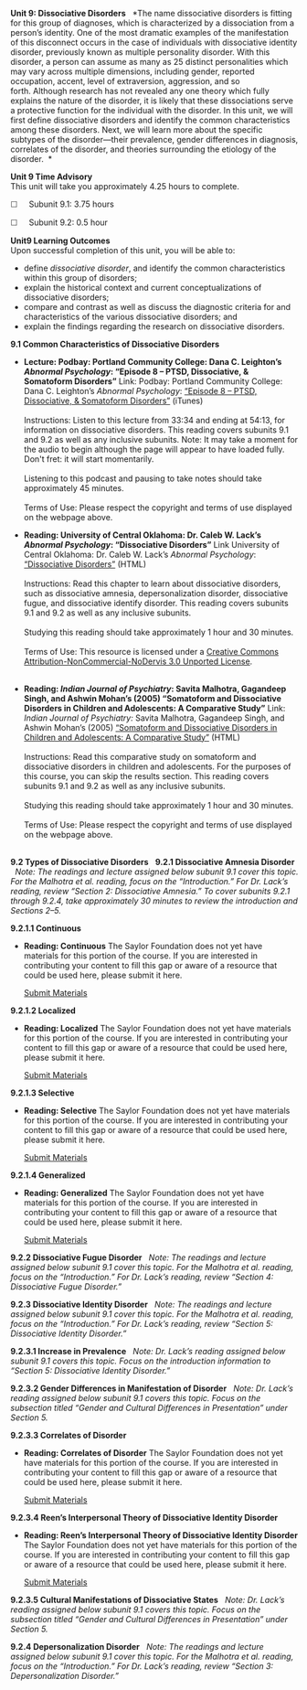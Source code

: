 **Unit 9: Dissociative Disorders** <span id="9"></span> 
*The name dissociative disorders is fitting for this group of diagnoses,
which is characterized by a dissociation from a person’s identity. One
of the most dramatic examples of the manifestation of this disconnect
occurs in the case of individuals with dissociative identity disorder,
previously known as multiple personality disorder. With this disorder, a
person can assume as many as 25 distinct personalities which may vary
across multiple dimensions, including gender, reported occupation,
accent, level of extraversion, aggression, and so forth. Although
research has not revealed any one theory which fully explains the nature
of the disorder, it is likely that these dissociations serve a
protective function for the individual with the disorder. In this unit,
we will first define dissociative disorders and identify the common
characteristics among these disorders. Next, we will learn more about
the specific subtypes of the disorder—their prevalence, gender
differences in diagnosis, correlates of the disorder, and theories
surrounding the etiology of the disorder.  *

**Unit 9 Time Advisory**  
This unit will take you approximately 4.25 hours to complete.  
  
 <span
style="color: rgb(51, 51, 51); font-family: sans-serif; line-height: 16.796875px;">☐ </span> 
  Subunit 9.1: 3.75 hours  
  
 <span
style="color: rgb(51, 51, 51); font-family: sans-serif; line-height: 16.796875px;">☐ </span> 
  Subunit 9.2: 0.5 hour

**Unit9 Learning Outcomes**  
Upon successful completion of this unit, you will be able to:
-   define *dissociative disorder*, and identify the common
    characteristics within this group of disorders;
-   explain the historical context and current conceptualizations of
    dissociative disorders;
-   compare and contrast as well as discuss the diagnostic criteria for
    and characteristics of the various dissociative disorders; and
-   explain the findings regarding the research on dissociative
    disorders.

**9.1 Common Characteristics of Dissociative Disorders** <span
id="9.1"></span> 
-   **Lecture: Podbay: Portland Community College: Dana C. Leighton’s
    *Abnormal Psychology*: “Episode 8 – PTSD, Dissociative, & Somatoform
    Disorders”**
    Link: Podbay: Portland Community College: Dana C. Leighton’s
    *Abnormal Psychology*: [“Episode 8 – PTSD, Dissociative, &
    Somatoform
    Disorders”](http://podbay.fm/show/265029591/e/1209600210?autostart=1) (iTunes)  
        
     Instructions: Listen to this lecture from 33:34 and ending at
    54:13, for information on dissociative disorders. This reading
    covers subunits 9.1 and 9.2 as well as any inclusive subunits. Note:
    It may take a moment for the audio to begin although the page will
    appear to have loaded fully. Don't fret: it will start
    momentarily.  
        
     Listening to this podcast and pausing to take notes should take
    approximately 45 minutes.  
        
     Terms of Use: Please respect the copyright and terms of use
    displayed on the webpage above.

-   **Reading: University of Central Oklahoma: Dr. Caleb W. Lack’s
    *Abnormal Psychology*: “Dissociative Disorders”**
    Link University of Central Oklahoma: Dr. Caleb W. Lack’s *Abnormal
    Psychology*: [“Dissociative
    Disorders”](http://abnormalpsych.wikispaces.com/Dissociative+dxo) (HTML)  
        
     Instructions: Read this chapter to learn about dissociative
    disorders, such as dissociative amnesia, depersonalization disorder,
    dissociative fugue, and dissociative identify disorder. This reading
    covers subunits 9.1 and 9.2 as well as any inclusive subunits.  
        
     Studying this reading should take approximately 1 hour and 30
    minutes.  
        
     Terms of Use: This resource is licensed under a [Creative Commons
    Attribution-NonCommercial-NoDervis 3.0 Unported
    License](http://creativecommons.org/licenses/by-nc-nd/3.0/).  
      

-   **Reading: *Indian Journal of Psychiatry*: Savita Malhotra,
    Gagandeep Singh, and Ashwin Mohan’s (2005) “Somatoform and
    Dissociative Disorders in Children and Adolescents: A Comparative
    Study”**
    Link: *Indian Journal of Psychiatry:* Savita Malhotra, Gagandeep
    Singh, and Ashwin Mohan’s (2005) [“Somatoform and Dissociative
    Disorders in Children and Adolescents: A Comparative
    Study”](http://www.ncbi.nlm.nih.gov/pmc/articles/PMC2918316/) (HTML)  
        
     Instructions: Read this comparative study on somatoform and
    dissociative disorders in children and adolescents. For the purposes
    of this course, you can skip the results section. This reading
    covers subunits 9.1 and 9.2 as well as any inclusive subunits.  
        
     Studying this reading should take approximately 1 hour and 30
    minutes.  
        
     Terms of Use: Please respect the copyright and terms of use
    displayed on the webpage above.  
      

**9.2 Types of Dissociative Disorders** <span id="9.2"></span> 
**9.2.1 Dissociative Amnesia Disorder** <span id="9.2.1"></span> 
*Note: The readings and lecture assigned below subunit 9.1 cover this
topic. For the Malhotra et al. reading, focus on the “Introduction.” For
Dr. Lack’s reading, review “Section 2: Dissociative Amnesia.” To cover
subunits 9.2.1 through 9.2.4, take approximately 30 minutes to review
the introduction and Sections 2–5.*

**9.2.1.1 Continuous** <span id="9.2.1.1"></span> 
-   **Reading: Continuous**
    The Saylor Foundation does not yet have materials for this portion
    of the course. If you are interested in contributing your content to
    fill this gap or aware of a resource that could be used here, please
    submit it here.

    [Submit Materials](/contribute/)

**9.2.1.2 Localized** <span id="9.2.1.2"></span> 
-   **Reading: Localized**
    The Saylor Foundation does not yet have materials for this portion
    of the course. If you are interested in contributing your content to
    fill this gap or aware of a resource that could be used here, please
    submit it here.

    [Submit Materials](/contribute/)

**9.2.1.3 Selective** <span id="9.2.1.3"></span> 
-   **Reading: Selective**
    The Saylor Foundation does not yet have materials for this portion
    of the course. If you are interested in contributing your content to
    fill this gap or aware of a resource that could be used here, please
    submit it here.

    [Submit Materials](/contribute/)

**9.2.1.4 Generalized** <span id="9.2.1.4"></span> 
-   **Reading: Generalized**
    The Saylor Foundation does not yet have materials for this portion
    of the course. If you are interested in contributing your content to
    fill this gap or aware of a resource that could be used here, please
    submit it here.

    [Submit Materials](/contribute/)

**9.2.2 Dissociative Fugue Disorder** <span id="9.2.2"></span> 
*Note: The readings and lecture assigned below subunit 9.1 cover this
topic. For the Malhotra et al. reading, focus on the “Introduction.” For
Dr. Lack’s reading, review “Section 4: Dissociative Fugue Disorder.”*

**9.2.3 Dissociative Identity Disorder** <span id="9.2.3"></span> 
*Note: The readings and lecture assigned below subunit 9.1 cover this
topic. For the Malhotra et al. reading, focus on the “Introduction.” For
Dr. Lack’s reading, review “Section 5: Dissociative Identity Disorder.”*

**9.2.3.1 Increase in Prevalence** <span id="9.2.3.1"></span> 
*Note: Dr. Lack’s reading assigned below subunit 9.1 covers this topic.
Focus on the introduction information to “Section 5: Dissociative
Identity Disorder.”*

**9.2.3.2 Gender Differences in Manifestation of Disorder** <span
id="9.2.3.2"></span> 
*Note: Dr. Lack’s reading assigned below subunit 9.1 covers this topic.
Focus on the subsection titled “Gender and Cultural Differences in
Presentation” under Section 5.*

**9.2.3.3 Correlates of Disorder** <span id="9.2.3.3"></span> 
-   **Reading: Correlates of Disorder**
    The Saylor Foundation does not yet have materials for this portion
    of the course. If you are interested in contributing your content to
    fill this gap or aware of a resource that could be used here, please
    submit it here.

    [Submit Materials](/contribute/)

**9.2.3.4 Reen’s Interpersonal Theory of Dissociative Identity
Disorder** <span id="9.2.3.4"></span> 
-   **Reading: Reen’s Interpersonal Theory of Dissociative Identity
    Disorder**
    The Saylor Foundation does not yet have materials for this portion
    of the course. If you are interested in contributing your content to
    fill this gap or aware of a resource that could be used here, please
    submit it here.

    [Submit Materials](/contribute/)

**9.2.3.5 Cultural Manifestations of Dissociative States** <span
id="9.2.3.5"></span> 
*Note: Dr. Lack’s reading assigned below subunit 9.1 covers this topic.
Focus on the subsection titled “Gender and Cultural Differences in
Presentation” under Section 5.*

**9.2.4 Depersonalization Disorder** <span id="9.2.4"></span> 
*Note: The readings and lecture assigned below subunit 9.1 cover this
topic. For the Malhotra et al. reading, focus on the “Introduction.” For
Dr. Lack’s reading, review “Section 3: Depersonalization Disorder.”*


